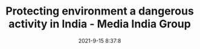 ---
"title": "Protecting environment a dangerous activity in India - Media India Group"
"date": "2021-9-15 8:37:8"
"feed_name": "GOOGLENEWSMINING"
"feed_website": "https://news.google.com/search?q=mining%2Bincident&hl=en-US&gl=US&ceid=US:en"
"feed_rss": "https://news.google.com/rss/search?q=mining%2Bincident&hl=en-US&gl=US&ceid=US:en"
"link": "https://mediaindia.eu/environment/protecting-environment-a-dangerous-activity-in-india/"
"file": "_posts/2021-1-1-e8fea03171a40b4a9d8a3924d34309b120b27422.md"
"accident": "0"
"drilling": "0"
"dead": "0"
"injured": "0"
---